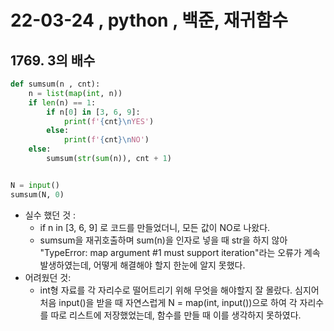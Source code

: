 # 22-03-24  , python , 백준, 재귀함수



## 1769. 3의 배수

```python
def sumsum(n , cnt):
    n = list(map(int, n))
    if len(n) == 1:
        if n[0] in [3, 6, 9]:
            print(f'{cnt}\nYES')
        else:
            print(f'{cnt}\nNO')
    else:
        sumsum(str(sum(n)), cnt + 1)


N = input()
sumsum(N, 0)
```

- 실수 했던 것 :
  - if n in [3, 6, 9] 로 코드를 만들었더니, 모든 값이 NO로 나왔다.
  - sumsum을 재귀호출하며 sum(n)을 인자로 넣을 때 str을 하지 않아 "TypeError: map argument #1 must support iteration"라는 오류가 계속 발생하였는데, 어떻게 해결해야 할지 한눈에 알지 못했다.
- 어려웠던 것:
  - int형 자료를 각 자리수로 떨어트리기 위해 무엇을 해야할지 잘 몰랐다. 심지어 처음 input()을 받을 때 자연스럽게 N = map(int, input())으로 하여 각 자리수를 따로 리스트에 저장했었는데, 함수를 만들 때 이를 생각하지 못하였다.

